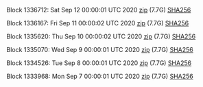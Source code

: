 Block 1336712: Sat Sep 12 00:00:01 UTC 2020 [zip](https://dash-bootstrap.ams3.digitaloceanspaces.com/mainnet/2020-09-12/bootstrap.dat.zip) (7.7G) [SHA256](https://dash-bootstrap.ams3.digitaloceanspaces.com/mainnet/2020-09-12/sha256.txt)

Block 1336167: Fri Sep 11 00:00:02 UTC 2020 [zip](https://dash-bootstrap.ams3.digitaloceanspaces.com/mainnet/2020-09-11/bootstrap.dat.zip) (7.7G) [SHA256](https://dash-bootstrap.ams3.digitaloceanspaces.com/mainnet/2020-09-11/sha256.txt)

Block 1335620: Thu Sep 10 00:00:02 UTC 2020 [zip](https://dash-bootstrap.ams3.digitaloceanspaces.com/mainnet/2020-09-10/bootstrap.dat.zip) (7.7G) [SHA256](https://dash-bootstrap.ams3.digitaloceanspaces.com/mainnet/2020-09-10/sha256.txt)

Block 1335070: Wed Sep  9 00:00:01 UTC 2020 [zip](https://dash-bootstrap.ams3.digitaloceanspaces.com/mainnet/2020-09-09/bootstrap.dat.zip) (7.7G) [SHA256](https://dash-bootstrap.ams3.digitaloceanspaces.com/mainnet/2020-09-09/sha256.txt)

Block 1334526: Tue Sep  8 00:00:01 UTC 2020 [zip](https://dash-bootstrap.ams3.digitaloceanspaces.com/mainnet/2020-09-08/bootstrap.dat.zip) (7.7G) [SHA256](https://dash-bootstrap.ams3.digitaloceanspaces.com/mainnet/2020-09-08/sha256.txt)

Block 1333968: Mon Sep  7 00:00:01 UTC 2020 [zip](https://dash-bootstrap.ams3.digitaloceanspaces.com/mainnet/2020-09-07/bootstrap.dat.zip) (7.7G) [SHA256](https://dash-bootstrap.ams3.digitaloceanspaces.com/mainnet/2020-09-07/sha256.txt)
